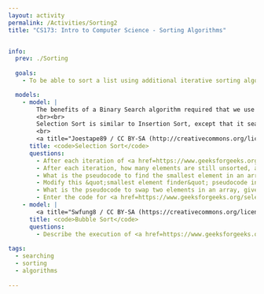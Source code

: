 ```yaml
---
layout: activity
permalink: /Activities/Sorting2
title: "CS173: Intro to Computer Science - Sorting Algorithms"


info:  
  prev: ./Sorting
  
  goals: 
    - To be able to sort a list using additional iterative sorting algorithms (<code>Bubble Sort</code> and <code>Selection Sort</code>)

  models:      
    - model: |
        The benefits of a Binary Search algorithm required that we use a sorted list.  Given an unsorted array, we can sort it with an algorithm.
        <br><br>
        Selection Sort is similar to Insertion Sort, except that it searches the array for the smallest item, and inserts it on the left position.  It continues doing this, except that in step 2, it searches for the smallest item in the sub-array that starts at index <code>1</code> (instead of <code>0</code>, since that was the smallest element from the last step, and now we’re looking for the "second smallest element").  It continues to insert the "next smallest element" into the left position of the array, to the right of the ones it has inserted before.  So, the "second smallest" element goes in the "second position" from the left, and the "third smallest element" goes in the "third position from the left," and so on.  It "Selects" the smallest element that has yet to be sorted, and places it into the proper position.
        <br>
        <a title="Joestape89 / CC BY-SA (http://creativecommons.org/licenses/by-sa/3.0/)" href="https://commons.wikimedia.org/wiki/File:Selection-Sort-Animation.gif"><img width="64" alt="Selection-Sort-Animation" src="https://upload.wikimedia.org/wikipedia/commons/9/94/Selection-Sort-Animation.gif"></a>
      title: <code>Selection Sort</code>
      questions: 
        - After each iteration of <a href=https://www.geeksforgeeks.org/selection-sort/>Selection Sort</a>, how many elements are in sorted order, and where are they located?
        - After each iteration, how many elements are still unsorted, and where are they located?
        - What is the pseudocode to find the smallest element in an array?
        - Modify this &quot;smallest element finder&quot; pseudocode into a function that finds the smallest element in an array, but with a parameter to indicate what positions to start and stop searching (<i>i.e.</i>, the starting and stopping indices).
        - What is the pseudocode to swap two elements in an array, given their indices?
        - Enter the code for <a href=https://www.geeksforgeeks.org/selection-sort/>Selection Sort</a> into the <a href=https://cscircles.cemc.uwaterloo.ca/java_visualize/#mode=edit>Java Visualizer</a> and execute it step-by-step.
    - model: |
        <a title="Swfung8 / CC BY-SA (https://creativecommons.org/licenses/by-sa/3.0)" href="https://commons.wikimedia.org/wiki/File:Bubble-sort-example-300px.gif"><img width="256" alt="Bubble-sort-example-300px" src="https://upload.wikimedia.org/wikipedia/commons/c/c8/Bubble-sort-example-300px.gif"></a>
      title: <code>Bubble Sort</code>
      questions: 
        - Describe the execution of <a href=https://www.geeksforgeeks.org/bubble-sort/>Bubble Sort</a> in your own words.
      
tags:
  - searching
  - sorting
  - algorithms
  
---
```


